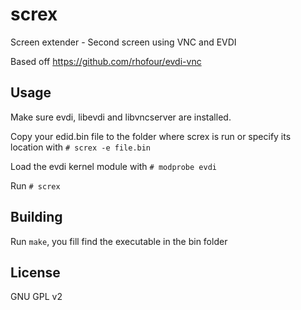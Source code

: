 # screx
Screen extender - Second screen using VNC and EVDI

Based off <https://github.com/rhofour/evdi-vnc>

## Usage
Make sure evdi, libevdi and libvncserver are installed.

Copy your edid.bin file to the folder where screx is run or specify its location
with `# screx -e file.bin`

Load the evdi kernel module with `# modprobe evdi`

Run `# screx`

## Building
Run `make`, you fill find the executable in the bin folder

## License
GNU GPL v2